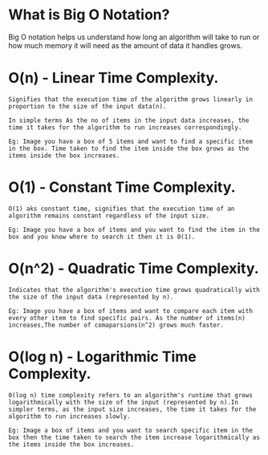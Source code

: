 # What is Big O Notation?

Big O notation helps us understand how long an algorithm will take to run or how much memory it will need as the amount of data it handles grows.

# O(n) - Linear Time Complexity. 

    Signifies that the execution time of the algorithm grows linearly in proportion to the size of the input data(n).

    In simple terms As the no of items in the input data increases, the time it takes for the algorithm to run increases correspondingly.

    Eg: Image you have a box of 5 items and want to find a specific item in the box. Time taken to find the item inside the box grows as the
    items inside the box increases.

# O(1) -  Constant Time Complexity.

    O(1) aks constant time, signifies that the execution time of an algorithm remains constant regardless of the input size.

    Eg: Image you have a box of items and you want to find the item in the box and you know where to search it then it is 0(1).

# O(n^2) - Quadratic Time Complexity.

    Indicates that the algorithm's execution time grows quadratically with the size of the input data (represented by n).

    Eg: Image you have a box of items and want to compare each item with every other item to find specific pairs. As the number of items(n) increases,The number of comaparsions(n^2) grows much faster.

# O(log n) - Logarithmic Time Complexity.

    0(log n) time complexity refers to an algorithm's runtime that grows logarithmically with the size of the input (represented by n).In simpler terms, as the input size increases, the time it takes for the algorithm to run increases slowly.

    Eg: Image a box of items and you want to search specific item in the box then the time taken to search the item increase logarithmically as the items inside the box increases.
